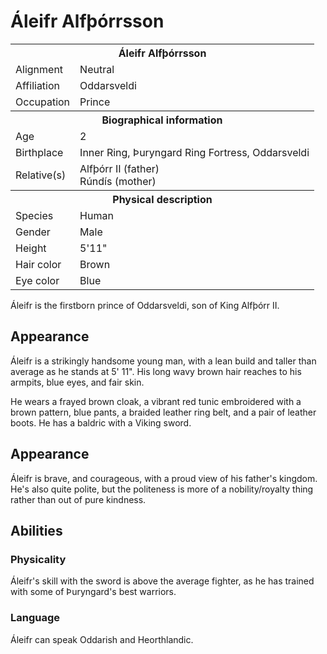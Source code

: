 # Áleifr Alfþórrsson

<table><tbody>
	<tr> <th colspan=2>Áleifr Alfþórrsson</th> </tr>
	<tr> <td>Alignment</td> <td>Neutral</td> </tr>
	<tr> <td>Affiliation</td> <td>Oddarsveldi</td> </tr>
	<tr> <td>Occupation</td> <td>Prince</td> </tr>
	<tr> <th colspan=2>Biographical information</th> </tr>
	<tr> <td>Age</td> <td>2</td> </tr>
	<tr> <td>Birthplace</td> <td>Inner Ring, Þuryngard Ring Fortress, Oddarsveldi</td> </tr>
	<tr> <td>Relative(s)</td> <td>Alfþórr II (father)<br>Rúndís (mother)</td> </tr>
	<tr> <th colspan=2>Physical description</th> </tr>
	<tr> <td>Species</td> <td>Human</td> </tr>
	<tr> <td>Gender</td> <td>Male</td> </tr>
	<tr> <td>Height</td> <td>5'11"</td> </tr>
	<tr> <td>Hair color</td> <td>Brown</td> </tr>
	<tr> <td>Eye color</td> <td>Blue</td> </tr>
</tbody></table>

Áleifr is the firstborn prince of Oddarsveldi, son of King Alfþórr II.

## Appearance
Áleifr is a strikingly handsome young man, with a lean build and taller than average as he stands at 5' 11". His long wavy brown hair reaches to his armpits, blue eyes, and fair skin.

He wears a frayed brown cloak, a vibrant red tunic embroidered with a brown pattern, blue pants, a braided leather ring belt, and a pair of leather boots. He has a baldric with a Viking sword.

## Appearance
Áleifr is brave, and courageous, with a proud view of his father's kingdom. He's also quite polite, but the politeness is more of a nobility/royalty thing rather than out of pure kindness.

## Abilities
### Physicality
Áleifr's skill with the sword is above the average fighter, as he has trained with some of Þuryngard's best warriors.

### Language
Áleifr can speak Oddarish and Heorthlandic.
